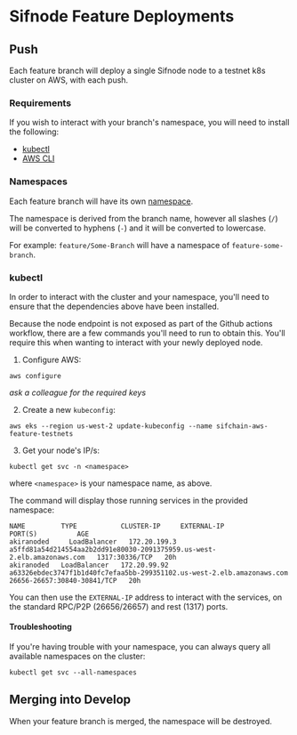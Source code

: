 # Sifnode Feature Deployments

## Push

Each feature branch will deploy a single Sifnode node to a testnet k8s cluster on AWS, with each push.

### Requirements

If you wish to interact with your branch's namespace, you will need to install the following:

* [kubectl](https://kubernetes.io/docs/tasks/tools/install-kubectl)
* [AWS CLI](https://docs.aws.amazon.com/cli/latest/userguide/cli-chap-install.html)

### Namespaces

Each feature branch will have its own [namespace](https://kubernetes.io/docs/concepts/overview/working-with-objects/namespaces). 

The namespace is derived from the branch name, however all slashes (`/`) will be converted to hyphens (`-`) and it will be converted to lowercase. 

For example: `feature/Some-Branch` will have a namespace of `feature-some-branch`. 

### kubectl

In order to interact with the cluster and your namespace, you'll need to ensure that the dependencies above have been installed.

Because the node endpoint is not exposed as part of the Github actions workflow, there are a few commands you'll need to run to obtain this. You'll require this when wanting to interact with your newly deployed node.

1. Configure AWS:

```
aws configure
```

*ask a colleague for the required keys*

2. Create a new `kubeconfig`:

```
aws eks --region us-west-2 update-kubeconfig --name sifchain-aws-feature-testnets
```

3. Get your node's IP/s:

```
kubectl get svc -n <namespace>
```

where `<namespace>` is your namespace name, as above. 

The command will display those running services in the provided namespace:

```
NAME         TYPE           CLUSTER-IP     EXTERNAL-IP                                                               PORT(S)          AGE
akiranoded     LoadBalancer   172.20.199.3   a5ffd81a54d214554aa2b2dd91e80030-2091375959.us-west-2.elb.amazonaws.com   1317:30336/TCP   20h
akiranoded   LoadBalancer   172.20.99.92   a63326ebdec3747f1b1d40fc7efaa5bb-299351102.us-west-2.elb.amazonaws.com    26656-26657:30840-30841/TCP   20h
```

You can then use the `EXTERNAL-IP` address to interact with the services, on the standard RPC/P2P (26656/26657) and rest (1317) ports.

#### Troubleshooting

If you're having trouble with your namespace, you can always query all available namespaces on the cluster:

```
kubectl get svc --all-namespaces
```

## Merging into Develop

When your feature branch is merged, the namespace will be destroyed.
